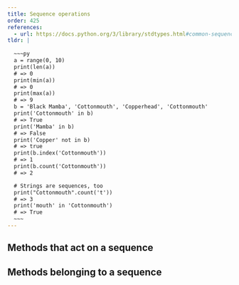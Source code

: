 ```yaml
---
title: Sequence operations
order: 425
references:
  - url: https://docs.python.org/3/library/stdtypes.html#common-sequence-operations
tldr: |
  
  ~~~py
  a = range(0, 10)
  print(len(a))
  # => 0
  print(min(a))
  # => 0
  print(max(a))
  # => 9
  b = 'Black Mamba', 'Cottonmouth', 'Copperhead', 'Cottonmouth'
  print('Cottonmouth' in b)
  # => True
  print('Mamba' in b)
  # => False
  print('Copper' not in b)
  # => true
  print(b.index('Cottonmouth'))
  # => 1
  print(b.count('Cottonmouth'))
  # => 2

  # Strings are sequences, too
  print("Cottonmouth".count('t'))
  # => 3
  print('mouth' in 'Cottonmouth')
  # => True
  ~~~
---
```



## Methods that act on a sequence


## Methods belonging to a sequence

